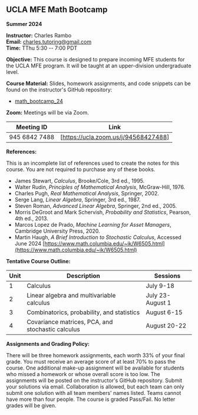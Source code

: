 ## UCLA MFE Math Bootcamp

**Summer 2024**

**Instructor:** Charles Rambo  
**Email:** [charles.tutoring@gmail.com](mailto:charles.tutoring@gmail.com)  
**Time:** TThu 5:30 -- 7:00 PDT  

**Objective:** This course is designed to prepare incoming MFE students for the UCLA MFE program. It will be taught at an upper-division undergraduate level.

**Course Material:** Slides, homework assignments, and code snippets can be found on the instructor's GitHub repository:

* [math_bootcamp_24](https://github.com/charlesrambo/math_bootcamp_24)

**Zoom:** Meetings will be via Zoom.

| Meeting ID | Link |
|---|---|
| 945 6842 7488 | [https://ucla.zoom.us/j/94568427488] |

**References:**

This is an incomplete list of references used to create the notes for this course. You are not required to purchase any of these books.

* James Stewart, *Calculus*, Brooke/Cole, 3rd ed., 1995.
* Walter Rudin, *Principles of Mathematical Analysis*, McGraw-Hill, 1976.
* Charles Pugh, *Real Mathematical Analysis*, Springer, 2002.
* Serge Lang, *Linear Algebra*, Springer, 3rd ed., 1987.
* Steven Roman, *Advanced Linear Algebra*, Springer, 2nd ed., 2005.
* Morris DeGroot and Mark Schervish, *Probability and Statistics*, Pearson, 4th ed., 2013.
* Marcos Lopez de Prado, *Machine Learning for Asset Managers*, Cambridge University Press, 2020.
* Martin Haugh, *A Brief Introduction to Stochastic Calculus*, Accessed June 2024 [https://www.math.columbia.edu/~ik/W6505.html](https://www.math.columbia.edu/~ik/W6505.html)

**Tentative Course Outline:**

| Unit | Description | Sessions |
|---|---|---|
| 1 | Calculus | July 9-18 |
| 2 | Linear algebra and multivariable calculus | July 23-August 1 |
| 3 | Combinatorics, probability, and statistics | August 6-15 |
| 4 | Covariance matrices, PCA, and stochastic calculus | August 20-22 |

**Assignments and Grading Policy:**

There will be three homework assignments, each worth 33% of your final grade. You must receive an average score of at least 70% to pass the course. One additional make-up assignment will be available for students who missed a homework or whose overall score is too low. The assignments will be posted on the instructor's GitHub repository. Submit your solutions via email. Collaboration is allowed, but each team can only submit one solution with all team members' names listed. Teams cannot have more than four people. The course is graded Pass/Fail. No letter grades will be given.
